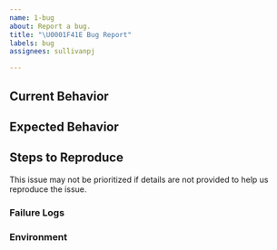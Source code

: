 ```yaml
---
name: 1-bug
about: Report a bug.
title: "\U0001F41E Bug Report"
labels: bug
assignees: sullivanpj

---
```


<!-- Please do your best to fill out all of the sections below! -->

## Current Behavior
<!-- What is the behavior that currently you experience? -->

## Expected Behavior
<!-- What is the behavior that you expect to happen? -->
<!-- Is this a regression? .i.e Did this used to be the behavior at one point?  -->

## Steps to Reproduce
<!-- Help us help you by making it easy for us to reproduce your issue! -->

<!-- Open a PR with a minimal Github repo of your changes and link it below. -->
<!-- At the very least, provide as much detail as possible to help us reproduce the issue -->

<!-- Remove this line -->
This issue may not be prioritized if details are not provided to help us reproduce the issue.

### Failure Logs
<!-- Please include any relevant log snippets or files here. -->

### Environment
<!-- It's important for us to know the context in which you experience this behavior! -->
<!-- Please paste the result of `nx report` below! -->
